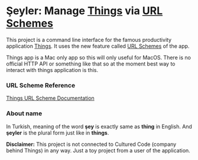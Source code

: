 # Şeyler: Manage [Things](https://culturedcode.com/things/) via [URL Schemes](https://support.culturedcode.com/customer/en/portal/articles/2803573)

This project is a command line interface for the famous productivity application [Things](https://culturedcode.com/things/). It uses the new feature called [URL Schemes](https://support.culturedcode.com/customer/en/portal/articles/2803573) of the app.

Things app is a Mac only app so this will only useful for MacOS. There is no official HTTP API or something like that so at the moment best way to interact with things application is this.

### URL Scheme Reference

[Things URL Scheme Documentation](https://support.culturedcode.com/customer/en/portal/articles/2803573)

### About name

In Turkish, meaning of the word **şey** is exactly same as **thing** in English. And **şeyler** is the plural form just like in **things**.

**Disclaimer:** This project is not connected to Cultured Code (company behind Things) in any way. Just a toy project from a user of the application.
